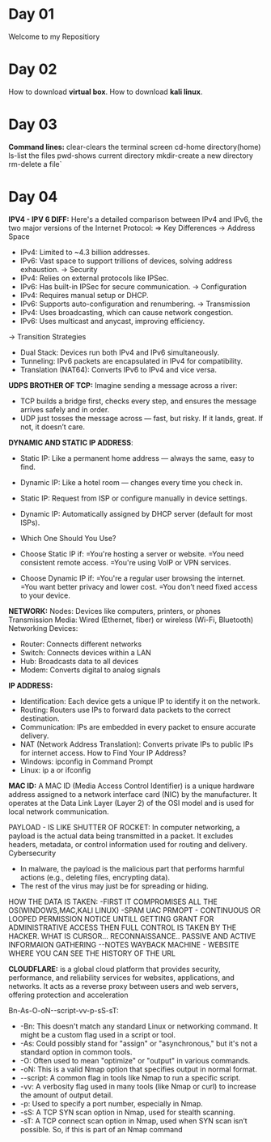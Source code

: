 # Day 01
Welcome to my Repositiory

# Day 02
How to download **virtual box**.
How to download **kali linux**.

# Day 03
**Command lines:**
clear-clears the terminal screen
cd-home directory(home)
ls-list the files
pwd-shows current directory
mkdir-create a new directory
rm-delete a file`

# Day 04
**IPV4 - IPV 6 DIFF:**
Here's a detailed comparison between IPv4 and IPv6, the two major versions of the Internet Protocol:
=> Key Differences
-> Address Space
- IPv4: Limited to ~4.3 billion addresses.
- IPv6: Vast space to support trillions of devices, solving address exhaustion.
  -> Security
- IPv4: Relies on external protocols like IPSec.
- IPv6: Has built-in IPSec for secure communication.
  -> Configuration
- IPv4: Requires manual setup or DHCP.
- IPv6: Supports auto-configuration and renumbering.
  -> Transmission
- IPv4: Uses broadcasting, which can cause network congestion.
- IPv6: Uses multicast and anycast, improving efficiency.

-> Transition Strategies
- Dual Stack: Devices run both IPv4 and IPv6 simultaneously.
- Tunneling: IPv6 packets are encapsulated in IPv4 for compatibility.
- Translation (NAT64): Converts IPv6 to IPv4 and vice versa.

**UDPS BROTHER OF TCP:**
Imagine sending a message across a river:
- TCP builds a bridge first, checks every step, and ensures the message arrives safely and in order.
- UDP just tosses the message across — fast, but risky. If it lands, great. If not, it doesn’t care.

**DYNAMIC AND STATIC  IP ADDRESS**:
- Static IP: Like a permanent home address — always the same, easy to find.
- Dynamic IP: Like a hotel room — changes every time you check in.

- Static IP: Request from ISP or configure manually in device settings.
- Dynamic IP: Automatically assigned by DHCP server (default for most ISPs).

- Which One Should You Use?
- Choose Static IP if:
  =You're hosting a server or website.
  =You need consistent remote access.
  =You're using VoIP or VPN services.
- Choose Dynamic IP if:
  =You're a regular user browsing the internet.
  =You want better privacy and lower cost.
  =You don’t need fixed access to your device.

**NETWORK:**
 Nodes: Devices like computers, printers, or phones
 Transmission Media: Wired (Ethernet, fiber) or wireless (Wi-Fi, Bluetooth)
 Networking Devices:
- Router: Connects different networks
- Switch: Connects devices within a LAN
- Hub: Broadcasts data to all devices
- Modem: Converts digital to analog signals

**IP ADDRESS:**
- Identification: Each device gets a unique IP to identify it on the network.
- Routing: Routers use IPs to forward data packets to the correct destination.
- Communication: IPs are embedded in every packet to ensure accurate delivery.
- NAT (Network Address Translation): Converts private IPs to public IPs for internet access.
   How to Find Your IP Address?
- Windows: ipconfig in Command Prompt
- Linux: ip a or ifconfig
  

**MAC ID:**
A MAC ID (Media Access Control Identifier) is a unique hardware address assigned to a network interface card (NIC) by the manufacturer. It operates at the Data Link Layer (Layer 2) of the OSI model and is used for local network communication.

PAYLOAD - IS LIKE SHUTTER OF ROCKET:
In computer networking, a payload is the actual data being transmitted in a packet. It excludes headers, metadata, or control information used for routing and delivery.
Cybersecurity
- In malware, the payload is the malicious part that performs harmful actions (e.g., deleting files, encrypting data).
- The rest of the virus may just be for spreading or hiding.


HOW THE DATA IS TAKEN:
-FIRST IT COMPROMISES ALL THE OS(WINDOWS,MAC,KALI LINUX)
-SPAM UAC PRMOPT - CONTINUOUS OR LOOPED PERMISSION NOTICE UNTILL GETTING GRANT FOR ADMINISTRATIVE ACCESS THEN FULL CONTROL IS TAKEN BY THE HACKER. 
WHAT IS CURSOR...
RECONNAISSANCE..
PASSIVE AND ACTIVE INFORMAION GATHERING --NOTES
WAYBACK MACHINE - WEBSITE WHERE YOU CAN SEE THE HISTORY OF THE URL 

**CLOUDFLARE:**
is a global cloud platform that provides security, performance, and reliability services for websites, applications, and networks. It acts as a reverse proxy between users and web servers, offering protection and acceleration


Bn-As-O-oN--script-vv-p-sS-sT:
- -Bn: This doesn't match any standard Linux or networking command. It might be a custom flag used in a script or tool.
- -As: Could possibly stand for "assign" or "asynchronous," but it's not a standard option in common tools.
- -O: Often used to mean "optimize" or "output" in various commands.
- -oN: This is a valid Nmap option that specifies output in normal format.
- --script: A common flag in tools like Nmap to run a specific script.
- -vv: A verbosity flag used in many tools (like Nmap or curl) to increase the amount of output detail.
- -p: Used to specify a port number, especially in Nmap.
- -sS: A TCP SYN scan option in Nmap, used for stealth scanning.
- -sT: A TCP connect scan option in Nmap, used when SYN scan isn’t possible.
So, if this is part of an Nmap command





